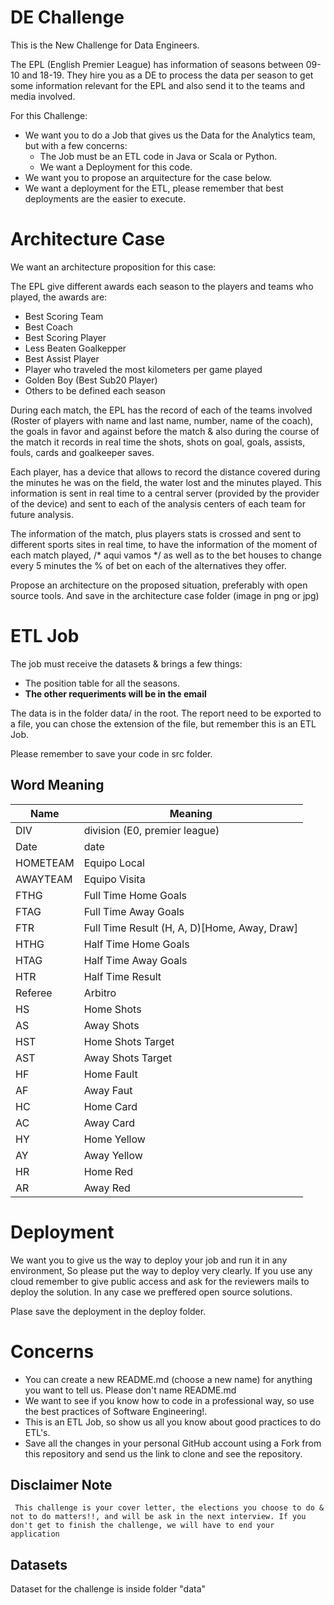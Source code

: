 # DE Challenge

This is the New Challenge for Data Engineers.

The EPL (English Premier League) has information of seasons between 09-10 and 18-19. They hire you as a DE to process the data per season to get some information relevant for the EPL and also send it to the teams and media involved.

For this Challenge: 
- We want you to do a Job that gives us the Data for the Analytics team, but with a few concerns:
    - The Job must be an ETL code in Java or Scala or Python.
    - We want a Deployment for this code.
- We want you to propose an arquitecture for the case below.
- We want a deployment for the ETL, please remember that best deployments are the easier to execute.


# Architecture Case
We want an architecture proposition for this case:

The EPL give different awards each season to the players and teams who played, the awards are:
- Best Scoring Team
- Best Coach
- Best Scoring Player
- Less Beaten Goalkepper
- Best Assist Player
- Player who traveled the most kilometers per game played
- Golden Boy (Best Sub20 Player)
- Others to be defined each season

During each match, the EPL has the record of each of the teams involved (Roster of players with name and last name, number, name of the coach), the goals in favor and against before the match & also during the course of the match it records in real time the shots, shots on goal, goals, assists, fouls, cards and goalkeeper saves.

Each player, has a device that allows to record the distance covered during the minutes he was on the field, the water lost and the minutes played. This information is sent in real time to a central server (provided by the provider of the device) and sent to each of the analysis centers of each team for future analysis.

The information of the match, plus players stats is crossed and sent to different sports sites in real time, to have the information of the moment of each match played, /* aqui vamos */ as well as to the bet houses to change every 5 minutes the % of bet on each of the alternatives they offer. 

Propose an architecture on the proposed situation, preferably with open source tools. And save in the architecture case folder (image in png or jpg)

# ETL Job

The job must receive the datasets & brings a few things:

- The position table for all the seasons.
- **The other requeriments will be in the email**

The data is in the folder data/ in the root. The report need to be exported to a file, you can chose the extension of the file, but remember this is an ETL Job.

Please remember to save your code in src folder.


## Word Meaning

Name | Meaning
--- | --- 
DIV | division (E0, premier league)  
Date | date   
HOMETEAM | Equipo Local   
AWAYTEAM | Equipo Visita   
FTHG | Full Time Home Goals  
FTAG | Full Time Away Goals  
FTR | Full Time Result (H, A, D)[Home, Away, Draw] 
HTHG | Half Time Home Goals  
HTAG | Half Time Away Goals  
HTR | Half Time Result  
Referee | Arbitro   
HS | Home Shots   
AS | Away Shots   
HST | Home Shots Target  
AST | Away Shots Target  
HF | Home Fault   
AF | Away Faut   
HC | Home Card   
AC | Away Card   
HY | Home Yellow   
AY | Away Yellow   
HR | Home Red   
AR | Away Red

# Deployment
We want you to give us the way to deploy your job and run it in any environment, So please put the way to deploy very clearly. If you use any cloud remember to give public access and ask for the reviewers mails to deploy the solution. In any case we preffered open source solutions.

Plase save the deployment in the deploy folder.

# Concerns
- You can create a new README.md (choose a new name) for anything you want to tell us. Please don't name README.md
- We want to see if you know how to code in a professional way, so use the best practices of Software Engineering!.
- This is an ETL Job, so show us all you know about good practices to do ETL's.
- Save all the changes in your personal GitHub account using a Fork from this repository and send us the link to clone and see the repository.

## Disclaimer Note
``` This challenge is your cover letter, the elections you choose to do & not to do matters!!, and will be ask in the next interview. If you don't get to finish the challenge, we will have to end your application```

## Datasets
Dataset for the challenge is inside folder "data"
